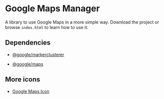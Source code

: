 # Google Maps Manager

A library to use Google Maps in a more simple way. Download the project or browse `index.html` to learn how to use it.

## Dependencies

- [@google/markerclusterer](https://github.com/googlemaps/v3-utility-library/tree/master/markerclusterer)

- [@google/maps](https://github.com/googlemaps/v3-utility-library/tree/master/markerclusterer)

## More icons

- [Google Maps Icon](http://kml4earth.appspot.com/icons.html)
